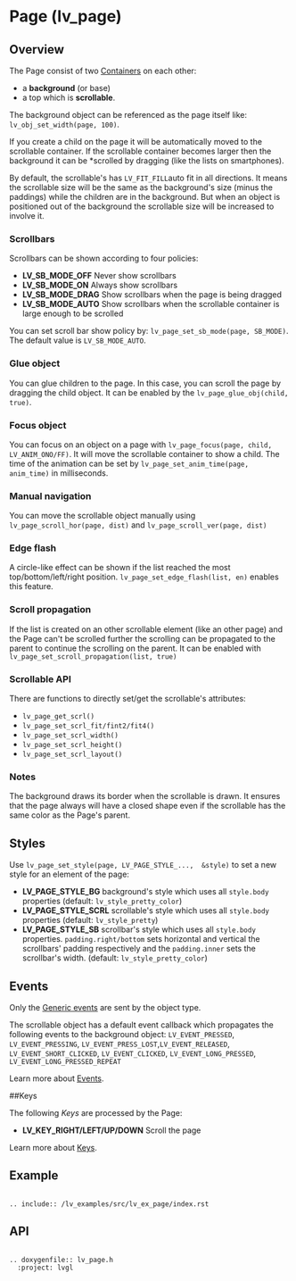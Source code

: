# Page (lv_page)

## Overview

The Page consist of two [Containers](/object-types/cont) on each other: 
- a **background** (or base)
- a top which is **scrollable**. 

The background object can be referenced as the page itself like: `lv_obj_set_width(page, 100)`.

If you create a child on the page it will be automatically moved to the scrollable container. 
If the scrollable container becomes larger then the background it can be *scrolled by dragging (like the lists on smartphones).

By default, the scrollable's has `LV_FIT_FILL`auto fit in all directions. 
It means the scrollable size will be the same as the background's size (minus the paddings) while the children are in the background. 
But when an object is positioned out of the background the scrollable size will be increased to involve it.
  
### Scrollbars
 
Scrollbars can be shown according to four policies:

- **LV_SB_MODE_OFF** Never show scrollbars
- **LV_SB_MODE_ON** Always show scrollbars
- **LV_SB_MODE_DRAG** Show scrollbars when the page is being dragged
- **LV_SB_MODE_AUTO** Show scrollbars when the scrollable container is large enough to be scrolled

You can set scroll bar show policy by: `lv_page_set_sb_mode(page, SB_MODE)`. The default value is `LV_SB_MODE_AUTO`.

### Glue object
You can glue children to the page. In this case, you can scroll the page by dragging the child object. 
It can be enabled by the `lv_page_glue_obj(child, true)`.

### Focus object
You can focus on an object on a page with `lv_page_focus(page, child, LV_ANIM_ONO/FF)`.
It will move the scrollable container to show a child. The time of the animation can be set by `lv_page_set_anim_time(page, anim_time)` in milliseconds.

### Manual navigation
You can move the scrollable object manually using `lv_page_scroll_hor(page, dist)` and `lv_page_scroll_ver(page, dist)`

### Edge flash
A circle-like effect can be shown if the list reached the most top/bottom/left/right position. `lv_page_set_edge_flash(list, en)` enables this feature.

### Scroll propagation

If the list is created on an other scrollable element (like an other page) and the Page can't be scrolled further the scrolling can be propagated to the parent to continue the scrolling on the parent. 
It can be enabled with `lv_page_set_scroll_propagation(list, true)`

### Scrollable API
There are functions to directly set/get the scrollable's attributes: 
- `lv_page_get_scrl()`
- `lv_page_set_scrl_fit/fint2/fit4()`
- `lv_page_set_scrl_width()`
- `lv_page_set_scrl_height()`
- `lv_page_set_scrl_layout()`

### Notes
The background draws its border when the scrollable is drawn. It ensures that the page always will have a closed shape even if the scrollable has the same color as the Page's parent.

## Styles

Use `lv_page_set_style(page, LV_PAGE_STYLE_...,  &style)` to set a new style for an element of the page:

- **LV_PAGE_STYLE_BG** background's style which uses all `style.body` properties (default: `lv_style_pretty_color`)
- **LV_PAGE_STYLE_SCRL** scrollable's style which uses all `style.body` properties (default: `lv_style_pretty`)
- **LV_PAGE_STYLE_SB** scrollbar's style which uses all `style.body` properties. `padding.right/bottom` sets horizontal and vertical the scrollbars' padding respectively and the `padding.inner` sets the scrollbar's width. (default: `lv_style_pretty_color`)

## Events
Only the [Generic events](/overview/event.html#generic-events) are sent by the object type.

The scrollable object has a default event callback which propagates the following events to the background object:
`LV_EVENT_PRESSED`, `LV_EVENT_PRESSING`, `LV_EVENT_PRESS_LOST`,`LV_EVENT_RELEASED`, `LV_EVENT_SHORT_CLICKED`, `LV_EVENT_CLICKED`, `LV_EVENT_LONG_PRESSED`, `LV_EVENT_LONG_PRESSED_REPEAT` 

Learn more about [Events](/overview/event).

##Keys

The following *Keys* are processed by the Page:
- **LV_KEY_RIGHT/LEFT/UP/DOWN** Scroll the page

Learn more about [Keys](/overview/indev).

## Example

```eval_rst

.. include:: /lv_examples/src/lv_ex_page/index.rst

```

## API 

```eval_rst

.. doxygenfile:: lv_page.h
  :project: lvgl
        
```
